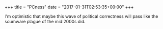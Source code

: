 +++
title = "PCness"
date = "2017-01-31T02:53:35+00:00"
+++

I'm optimistic that maybe this wave of political correctness will pass like the scumware plague of the mid 2000s did.
			